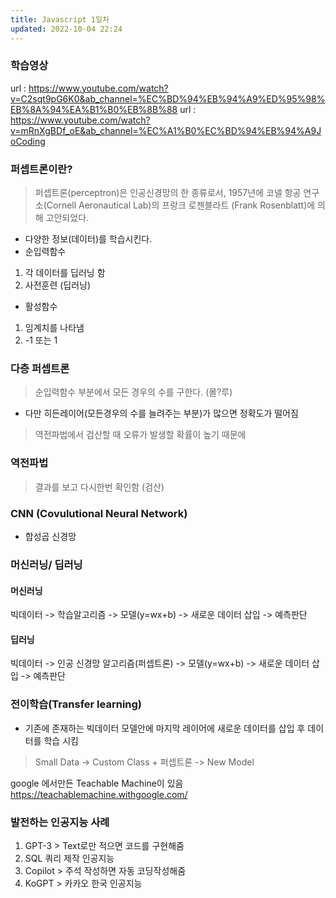 ```yaml
---
title: Javascript 1일차
updated: 2022-10-04 22:24
---
```


### 학습영상

url : https://www.youtube.com/watch?v=C2sqt9pG6K0&ab_channel=%EC%BD%94%EB%94%A9%ED%95%98%EB%8A%94%EA%B1%B0%EB%8B%88
url : https://www.youtube.com/watch?v=mRnXgBDf_oE&ab_channel=%EC%A1%B0%EC%BD%94%EB%94%A9JoCoding

<div class="divider"></div>

### 퍼셉트론이란?
> 퍼셉트론(perceptron)은 인공신경망의 한 종류로서, 1957년에 코넬 항공 연구소(Cornell Aeronautical Lab)의 프랑크 로젠블라트 (Frank Rosenblatt)에 의해 고안되었다.

 - 다양한 정보(데이터)를 학습시킨다.
 - 순입력함수
  1. 각 데이터를 딥러닝 함
  2. 사전훈련 (딥러닝) 
 - 활성함수
  1. 임계치를 나타냄 
  2. -1 또는 1 

<div class="divider"></div>

### 다층 퍼셉트론
 > 순입력함수 부분에서 모든 경우의 수를 구한다. (몰?루)

- 다만 히든레이어(모든경우의 수를 늘려주는 부분)가 많으면 정확도가 떨어짐
 > 역전파법에서 검산할 때 오류가 발생할 확률이 높기 때문에

### 역전파법
 > 결과를 보고 다시한번 확인함 (검산)

### CNN (Covulutional Neural Network)
 - 합성곱 신경망

<div class="divider"></div>

### 머신러닝/ 딥러닝

#### 머신러닝
빅데이터 -> 학습알고리즘 -> 모델(y=wx+b) -> 새로운 데이터 삽입 -> 예측판단

#### 딥러닝
빅데이터 -> 인공 신경망 알고리즘(퍼셉트론) -> 모델(y=wx+b) -> 새로운 데이터 삽입 -> 예측판단

<div class="divider"></div>

### 전이학습(Transfer learning)
- 기존에 존재하는 빅데이터 모델안에 마지막 레이어에 새로운 데이터를 삽입 후 데이터를 학습 시킴
> Small Data -> Custom Class + 퍼셉트론 -> New Model

google 에서만든 Teachable Machine이 있음
https://teachablemachine.withgoogle.com/

### 발전하는 인공지능 사례
1. GPT-3 > Text로만 적으면 코드를 구현해줌
2. SQL 쿼리 제작 인공지능 
3. Copilot > 주석 작성하면 자동 코딩작성해줌
4. KoGPT > 카카오 한국 인공지능